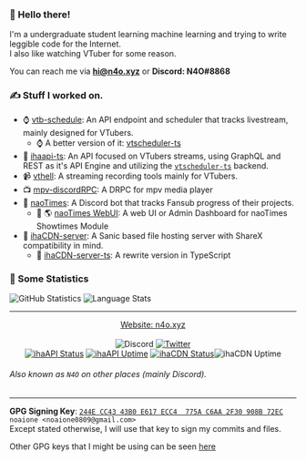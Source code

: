 ### :wave: Hello there!

I'm a undergraduate student learning machine learning and trying to write leggible code for the Internet.<br />
I also like watching VTuber for some reason.

You can reach me via **hi@n4o.xyz** or **Discord: N4O#8868**

### ✍ Stuff I worked on.
- :watch: [vtb-schedule](https://github.com/ihateani-me/vtb-schedule): An API endpoint and scheduler that tracks livestream, mainly designed for VTubers.
  - :watch: A better version of it: [vtscheduler-ts](https://github.com/ihateani-me/vtscheduler-ts)
- 🧣 [ihaapi-ts](https://github.com/ihateani-me/ihaapi-ts): An API focused on VTubers streams, using GraphQL and REST as it's API Engine and utilizing the [`vtscheduler-ts`](https://github.com/ihateani-me/vtscheduler-ts) backend.
- :video_camera: [vthell](https://github.com/noaione/vthell): A streaming recording tools mainly for VTubers.
- :tv: [mpv-discordRPC](https://github.com/noaione/mpv-discordRPC): A DRPC for mpv media player
- :robot: [naoTimes](https://github.com/naoTimesdev/naoTimes): A Discord bot that tracks Fansub progress of their projects.
  - :robot: 🌎 [naoTimes WebUI](https://github.com/naoTimesdev/webpanel): A web UI or Admin Dashboard for naoTimes Showtimes Module
- 📁 [ihaCDN-server](https://github.com/ihateani-me/ihacdn-server): A Sanic based file hosting server with ShareX compatibility in mind.
  - 📂 [ihaCDN-server-ts](https://github.com/ihateani-me/ihacdn-server-ts): A rewrite version in TypeScript

### :pencil: Some Statistics
![GitHub Statistics](https://github-readme-stats.vercel.app/api?username=noaione&show_icons=true&count_private=true&theme=gotham&custom_title=GitHub%20Stats&hide_title=true&disable_animations=true) ![Language Stats](https://github-readme-stats.vercel.app/api/top-langs/?username=noaione&langs_count=10&layout=compact&hide=ejs,css,html&theme=gotham)

---

<div align="center">
  <a href="https://n4o.xyz">Website: n4o.xyz</a><br/><br/>
  <img src="https://img.shields.io/badge/Discord-N4O%238868-RGB(114%2C%20137%2C%20218)?style=flat-square&logo=discord&labelColor=2C2F33&color=7289DA" alt="Discord">
  <a href="https://twitter.com/nao0809_"><img src="https://img.shields.io/badge/Twitter-%40nao0809__-RGB(29%2C%20161%2C%20242)?style=flat-square&logo=twitter&labelColor=14171a&color=1DA1F2" alt="Twitter"></a><br>
  <a href="https://api.ihateani.me/"><img src="https://img.shields.io/uptimerobot/status/m784962983-62a53810138b9371bbb3dc27?label=ihaAPI%20Status&style=flat-square&labelColor=14171a" alt="ihaAPI Status"></a>
  <a href="https://api.ihateani.me/"><img src="https://img.shields.io/uptimerobot/ratio/7/m784962983-62a53810138b9371bbb3dc27?label=ihaAPI%20Uptime&style=flat-square&labelColor=14171a" alt="ihaAPI Uptime"></a>
  <a href="https://p.ihateani.me/"><img src="https://img.shields.io/uptimerobot/status/m784617086-4e68d7e9dd7670f5c03bc09b?label=ihaCDN%20Status&style=flat-square&labelColor=14171a" alt="ihaCDN Status"></a
  <a href="https://p.ihateani.me/"><img src="https://img.shields.io/uptimerobot/ratio/7/m784617086-4e68d7e9dd7670f5c03bc09b?label=ihaCDN%20Uptime&style=flat-square&labelColor=14171a" alt="ihaCDN Uptime"></a>
</div>

###### Also known as `N4O` on other places (mainly Discord).

---

**GPG Signing Key**: [`244E CC43 43B0 E617 ECC4  775A C6AA 2F30 908B 72EC`](https://n4o.xyz/keys/908B72EC.asc)<br>
`noaione <noaione0809@gmail.com>`<br>
Except stated otherwise, I will use that key to sign my commits and files.

Other GPG keys that I might be using can be seen [here](https://n4o.xyz/#/keys)
